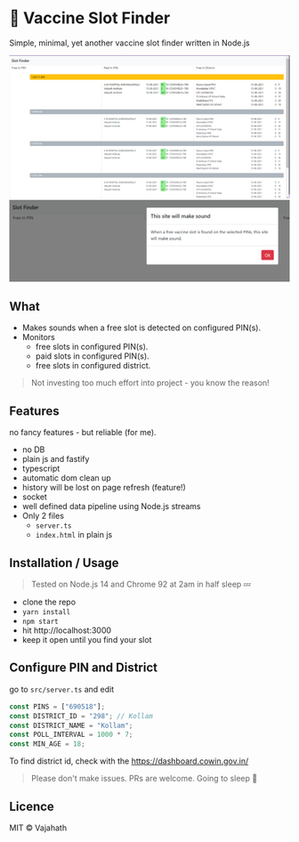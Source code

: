 # 💉 Vaccine Slot Finder

Simple, minimal, yet another vaccine slot finder written in Node.js

![](demo.png) ![](demo-2.png)

## What

- Makes sounds when a free slot is detected on configured PIN(s).
- Monitors
  - free slots in configured PIN(s).
  - paid slots in configured PIN(s).
  - free slots in configured district.

> Not investing too much effort into project - you know the reason!

## Features

no fancy features - but reliable (for me).

- no DB
- plain js and fastify
- typescript
- automatic dom clean up
- history will be lost on page refresh (feature!)
- socket
- well defined data pipeline using Node.js streams
- Only 2 files
  - `server.ts`
  - `index.html` in plain js

## Installation / Usage

> Tested on Node.js 14 and Chrome 92 at 2am in half sleep 💤

- clone the repo
- `yarn install`
- `npm start`
- hit http://localhost:3000
- keep it open until you find your slot

## Configure PIN and District

go to `src/server.ts` and edit

```ts
const PINS = ["690518"];
const DISTRICT_ID = "298"; // Kollam
const DISTRICT_NAME = "Kollam";
const POLL_INTERVAL = 1000 * 7;
const MIN_AGE = 18;
```

To find district id, check with the https://dashboard.cowin.gov.in/

> Please don't make issues. PRs are welcome. Going to sleep 🛌

## Licence

MIT &copy; Vajahath
